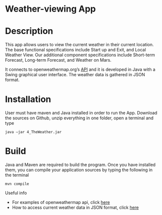 # Weather-viewing App 

# Description

This app allows users to view the current weather in their current location. The base functional specifications include Start up and Exit, and Local Weather View. Our additional component specifications include Short-term Forecast, Long-term Forecast, and Weather on Mars.

 It connects to openweathermap.org’s <a href="http://openweathermap.org/api">API</a> and it is developed in Java with a Swing graphical user interface. The weather data is gathered in JSON format.
 
# Installation
User must have maven and Java installed in order to run the App.
Download the sources on Github, unzip everything in one folder, open a terminal and type
    
    java –jar 4_TheWeather.jar
 
# Build
Java and Maven are required to build the program. Once you have installed them, you can compile your application sources by typing the following in the terminal

   
    mvn compile

Useful info
- For examples of openweathermap api, click <a href="http://openweathermap.org/examples">here</a>
- How to access current weather data in JSON format, click <a href="http://openweathermap.org/current">here</a>

 
 
 
 
 
